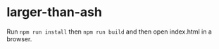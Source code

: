 # larger-than-ash

Run `npm run install` then `npm run build` and then open index.html in a browser.
